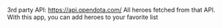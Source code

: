 3rd party API: https://api.opendota.com/
All heroes fetched from that API. With this app, you can add heroes to your favorite list
